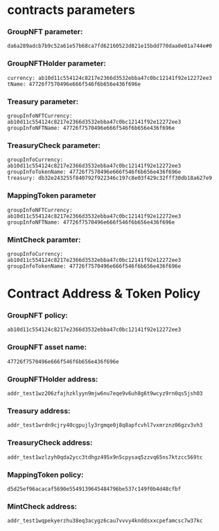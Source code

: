 # contracts parameters
### GroupNFT parameter: 
    da6a289adcb7b9c52a61e57b68ca7fd62160523d821e15bdd770daa0e01a744e#0
### GroupNFTHolder parameter:
    currency: ab10d11c554124c8217e2366d3532ebba47c0bc12141f92e12272ee3   
    tName: 47726f7570496e666f546f6b656e436f696e
### Treasury parameter:
    groupInfoNFTCurrency: ab10d11c554124c8217e2366d3532ebba47c0bc12141f92e12272ee3   
    groupInfoNFTName: 47726f7570496e666f546f6b656e436f696e
### TreasuryCheck parameter:
    groupInfoCurrency: ab10d11c554124c8217e2366d3532ebba47c0bc12141f92e12272ee3   
    groupInfoTokenName: 47726f7570496e666f546f6b656e436f696e
    treasury: db32e243255f840792f922346c197c8e03f429c32fff30db18a627e9
### MappingToken parameter
    groupInfoNFTCurrency: ab10d11c554124c8217e2366d3532ebba47c0bc12141f92e12272ee3
    groupInfoNFTName: 47726f7570496e666f546f6b656e436f696e
### MintCheck paramter:
    groupInfoCurrency: ab10d11c554124c8217e2366d3532ebba47c0bc12141f92e12272ee3
    groupInfoTokenName: 47726f7570496e666f546f6b656e436f696e
# Contract Address & Token Policy
### GroupNFT policy: 
    ab10d11c554124c8217e2366d3532ebba47c0bc12141f92e12272ee3
### GroupNFT asset name:
    47726f7570496e666f546f6b656e436f696e
### GroupNFTHolder address:
    addr_test1wz206zfajhzklyyn9mjw6nu7eqe9v6uh8g6t9wcyz9rn0qs5jsh03
### Treasury address:
    addr_test1wrdn9cjry40cgpujly3rgmqe0j8q8apfcvhl7vxmrznz06gzv3vh3
### TreasuryCheck address:
    addr_test1wzlzyh0qda2ycc3tdhgz495x9n5cpysaq5zzvq65ns7ktzcc569tc
### MappingToken policy:
    d5d25ef96acacaf5690e5549139645484796be537c149f0b4d48cfbf
### MintCheck address:
    addr_test1wqpekyerzhu38eq3acygz6cau7vvvy4knddsxxcpefamcsc7w37kc